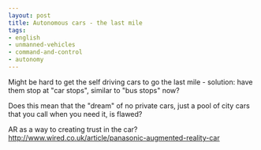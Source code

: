 ```yaml
---
layout: post
title: Autonomous cars - the last mile
tags:
- english
- unmanned-vehicles
- command-and-control
- autonomy
---
```


Might be hard to get the self driving cars to go the last mile - solution: have them stop at "car stops", similar to "bus stops" now?

Does this mean that the "dream" of no private cars, just a pool of city cars that you call when you need it, is flawed?

AR as a way to creating trust in the car?
http://www.wired.co.uk/article/panasonic-augmented-reality-car

